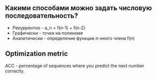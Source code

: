 
## Какими способами можно задать числовую последовательность?

* Рекуррентно - a_n = f(n-1) + f(n-2)
* Графически - точки на полиноме
* Аналитически - определение функции n-нного члена f(n)

## Optimization metric
ACC - percentage of sequences where you predict the next number correctly.